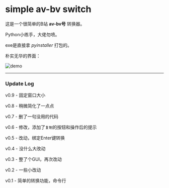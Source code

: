 # simple av-bv switch
这是一个很简单的B站 **av-bv号** 转换器。

Python小练手，大佬勿喷。

exe是直接拿 *pyinstaller* 打包的。

朴实无华的界面：

![demo](https://cdn.jsdelivr.net/gh/monSteRhhe/simple-av-bv-switch/demo.png)

---

### Update Log

v0.9 -  固定窗口大小

v0.8 -  稍微简化了一点点

v0.7 -  删了一句没用的代码

v0.6 -  修改，添加了`复制`的按钮和操作后的提示

v0.5 -  改动，绑定Enter键转换

v0.4 -  没什么大改动

v0.3 -  整了个GUI，再次改动

v0.2 -  一些小改动

v0.1 -  简单的转换功能，命令行



